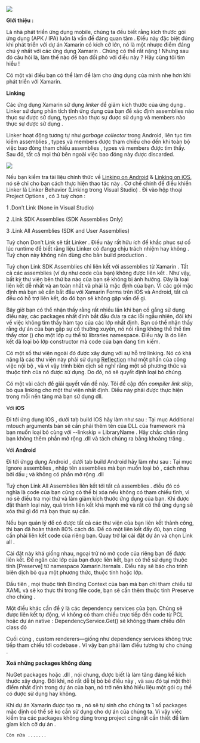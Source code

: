 ![](https://images.viblo.asia/03f30bac-dc2b-47a1-bf54-085164a723ac.png)

**GIới thiệu :**

Là nhà phát triển ứng dụng mobile, chúng ta đều biết rằng kích thước gói ứng dụng (APK / IPA) luôn là vấn đề đáng quan tâm . Điều này đặc biệt đúng khi phát triển với dự án Xamarin có kích cỡ lớn, nó là một nhược điểm đáng chú ý nhất với các ứng dụng Xamarin . Chúng có thể rất nặng ! Nhưng sau đó câu hỏi là, làm thế nào để bạn đối phó với điều này ? Hãy cùng tôi tìm hiểu !

Có một vài điều bạn có thể làm để làm cho ứng dụng của mình nhẹ hơn khi phát triển với Xamarin.

**Linking**

Các ứng dụng Xamarin sử dụng *linker* để giảm kích thước của ứng dụng . Linker sử dụng phân tích tĩnh ứng dụng của bạn để xác định assemblies nào thực sự được sử dụng, types nào thực sự được sử dụng và members nào thực sự được sử dụng . 

Linker hoạt động tương tự như *garbage collector* trong Android, liên tục tìm kiếm assemblies , types và members được tham chiếu cho đến khi toàn bộ việc bao đóng tham chiếu assemblies , types và members được tìm thấy. Sau đó, tất cả mọi thứ bên ngoài việc bao đóng này được discarded.

![](https://images.viblo.asia/83e63c67-8244-4a4d-b731-5b7c09caf7e7.png)

Nếu bạn kiểm tra tài liệu chính thức về [Linking on Android](https://docs.microsoft.com/en-us/xamarin/android/deploy-test/linker#linker-behavior) & [Linking on iOS](https://docs.microsoft.com/en-us/xamarin/ios/deploy-test/linker?tabs=windows), nó sẽ chỉ cho bạn cách thực hiện thao tác này .
Cơ chế chính để điều khiển Linker là Linker Behavior (Linking trong Visual Studio)  . Đi vào hộp thoại Project Options , có 3 tuỳ chọn :

1 .Don’t Link (None in Visual Studio)

2 .Link SDK Assemblies (SDK Assemblies Only)

3 .Link All Assemblies (SDK and User Assemblies)

Tuỳ chọn Don’t Link sẽ tắt Linker . Điều này rất hữu ích để khắc phục sự cố lúc runtime để biết rằng liệu Linker có đangg chịu trách nhiệm hay không . Tuỳ chọn này không nên dùng cho bản build production .

Tuỳ chọn Link SDK Assemblies chỉ liên kết với assemblies từ Xamarin . Tất cả các assemblies (ví dụ như code của bạn) không được liên kết . Như vậy, bất kỳ thư viện bên thứ ba nào của bạn sẽ không bị ảnh hưởng. Đây là loại liên kết dễ nhất và an toàn nhất và phải là mặc định của bạn. Vì các gói mặc định mà bạn sẽ cần bắt đầu với Xamarin Forms trên iOS và Android, tất cả đều có hỗ trợ liên kết, do đó bạn sẽ không gặp vấn đề gì.

Bây giờ bạn có thể nhận thấy rằng rất nhiều lần khi bạn cố gắng sử dụng điều này, các packages nhất định bắt đầu đưa ra các lỗi ngẫu nhiên, đôi khi về việc không tìm thấy hàm tạo của các lớp nhất định. Bạn có thể nhận thấy rằng dự án của bạn gặp sự cố thường xuyên, nó nói rằng không thể thể tìm thấy ctor () cho một lớp cụ thể từ libraries namespace. Điều này là do liên kết đã loại bỏ lớp constructor  mà code của bạn đang tìm kiếm. 

Có một số thư viện ngoài đó được xây dựng với sự hỗ trợ linking. Nó có khả năng là các thư viện này phải sử dụng [Reflection](https://docs.microsoft.com/en-us/xamarin/cross-platform/troubleshooting/questions/pcl-reflection) như một phần của công việc nội bộ , và vì vậy trình biên dịch sẽ nghĩ rằng một số phương thức và thuộc tính của nó được sử dụng. Do đó, nó sẽ quyết định loại bỏ chúng.

Có một vài cách để giải quyết vấn đề này. Tôi đề cập đến *compiler link skip*, bỏ qua linking cho một thư viện nhất định. Điều này phải được thực hiện trong mỗi nền tảng mà bạn sử dụng dll.

Với **iOS**

Đi tới ứng dụng IOS , dưới tab build IOS hãy làm như sau :
Tại mục Additional mtouch arguments bán sẽ cần phải thêm tên của DLL của framework mà bạn muốn loại bỏ cùng với --linkskip = LibraryName . Hãy chắc chắn rằng bạn không thêm phần mở rộng .dll và tách chúng ra bằng khoảng trắng .

Với **Android**

Đi tới ứngg dụng Android , dưới tab build Android hãy làm như sau :
Tại mục Ignore assemblies , nhập tên assemblies mà bạn muốn loại bỏ , cách nhau bởi dấu ; và không có phần mở rộng .dll

Tuỳ chọn Link All Assemblies  liên kết tới tất cả assemblies . điều đó có nghĩa là code của bạn cũng có thể bị xóa nếu không có tham chiếu tĩnh, vì nó sẽ điều tra mọi thứ và làm giảm kích thước ứng dụng của bạn. Khi được đặt thành loại này, quá trình liên kết khá mạnh mẽ và rất có thể ứng dụng sẽ xóa thứ gì đó mà bạn thực sự cần.

Nếu bạn quản lý để có được tất cả các thư viện của bạn liên kết thành công, thì bạn đã hoàn thành 80% cách đó. Để có một liên kết đầy đủ, bạn cũng cần phải liên kết code của riêng bạn. Quay trở lại cài đặt dự án và chọn Link all .

Cài đặt này khá giống nhau, ngoại trừ nó mở code của riêng bạn để được liên kết. Để ngăn các lớp của bạn được liên kết, bạn có thể sử dụng thuộc tính [Preserve] từ namespace Xamarin.Iternals . Điều này sẽ báo cho trình biên dịch bỏ qua một phương thức, thuộc tính hoặc lớp.

Đầu tiên , mọi thuộc tính Binding Context của bạn mà bạn chỉ tham chiếu từ XAML và sẽ ko thực thi trong file code, bạn sẽ cần thêm thuộc tính Preserve cho chúng .

Một điều khác cần để ý là các dependency services của bạn. Chúng sẽ được liên kết tự động, vì không có tham chiếu trực tiếp đến code từ PCL hoặc dự án native : DependencyService.Get<IPlatformSpecificOperations>() sẽ khôngg tham chiếu đến class đó 
    
Cuối cùng , custom renderers—giống như dependency services không trực tiếp tham chiếu tới codebase . Ví vậy bạn phải làm điều tương tự cho chúng .
    
**Xoá những packages không dùng**
    
NuGet packages hoặc .dll  , nói chung, được biết là làm tăng đáng kể kích thước xây dựng. Đôi khi, nó rất dễ bị bỏ bê điều này , và sau đó tại một thời điểm nhất định trong dự án của bạn, nó trở nên khó hiểu liệu một gói cụ thể có được sử dụng hay không. 
    
Khi dự án Xamarin được tạo ra , nó sẽ tự sinh cho chúng ta 1 số packages mặc định có thể sẽ ko cần sử dụng cho dự án của chúng ta. 
Vì vậy việc kiểm tra các packages không dùng trong project cũng rất cần thiết để làm gỉam kích cỡ dự án .
    
    Còn nữa .......